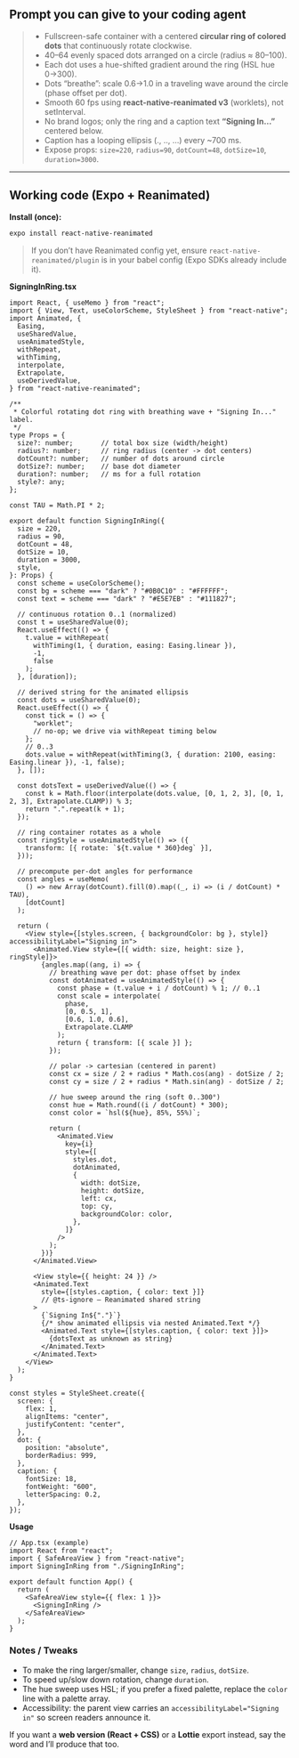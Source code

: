 
## Prompt you can give to your coding agent

> * Fullscreen-safe container with a centered **circular ring of colored dots** that continuously rotate clockwise.
> * 40–64 evenly spaced dots arranged on a circle (radius ≈ 80–100).
> * Each dot uses a hue-shifted gradient around the ring (HSL hue 0→300).
> * Dots “breathe”: scale 0.6→1.0 in a traveling wave around the circle (phase offset per dot).
> * Smooth 60 fps using **react-native-reanimated v3** (worklets), not setInterval.
> * No brand logos; only the ring and a caption text **“Signing In…”** centered below.
> * Caption has a looping ellipsis (., .., …) every \~700 ms.
> * Expose props: `size=220`, `radius=90`, `dotCount=48`, `dotSize=10`, `duration=3000`.

---

## Working code (Expo + Reanimated)

**Install (once):**

```bash
expo install react-native-reanimated
```

> If you don’t have Reanimated config yet, ensure `react-native-reanimated/plugin` is in your babel config (Expo SDKs already include it).

**SigningInRing.tsx**

```tsx
import React, { useMemo } from "react";
import { View, Text, useColorScheme, StyleSheet } from "react-native";
import Animated, {
  Easing,
  useSharedValue,
  useAnimatedStyle,
  withRepeat,
  withTiming,
  interpolate,
  Extrapolate,
  useDerivedValue,
} from "react-native-reanimated";

/**
 * Colorful rotating dot ring with breathing wave + "Signing In..." label.
 */
type Props = {
  size?: number;       // total box size (width/height)
  radius?: number;     // ring radius (center -> dot centers)
  dotCount?: number;   // number of dots around circle
  dotSize?: number;    // base dot diameter
  duration?: number;   // ms for a full rotation
  style?: any;
};

const TAU = Math.PI * 2;

export default function SigningInRing({
  size = 220,
  radius = 90,
  dotCount = 48,
  dotSize = 10,
  duration = 3000,
  style,
}: Props) {
  const scheme = useColorScheme();
  const bg = scheme === "dark" ? "#0B0C10" : "#FFFFFF";
  const text = scheme === "dark" ? "#E5E7EB" : "#111827";

  // continuous rotation 0..1 (normalized)
  const t = useSharedValue(0);
  React.useEffect(() => {
    t.value = withRepeat(
      withTiming(1, { duration, easing: Easing.linear }),
      -1,
      false
    );
  }, [duration]);

  // derived string for the animated ellipsis
  const dots = useSharedValue(0);
  React.useEffect(() => {
    const tick = () => {
      "worklet";
      // no-op; we drive via withRepeat timing below
    };
    // 0..3
    dots.value = withRepeat(withTiming(3, { duration: 2100, easing: Easing.linear }), -1, false);
  }, []);

  const dotsText = useDerivedValue(() => {
    const k = Math.floor(interpolate(dots.value, [0, 1, 2, 3], [0, 1, 2, 3], Extrapolate.CLAMP)) % 3;
    return ".".repeat(k + 1);
  });

  // ring container rotates as a whole
  const ringStyle = useAnimatedStyle(() => ({
    transform: [{ rotate: `${t.value * 360}deg` }],
  }));

  // precompute per-dot angles for performance
  const angles = useMemo(
    () => new Array(dotCount).fill(0).map((_, i) => (i / dotCount) * TAU),
    [dotCount]
  );

  return (
    <View style={[styles.screen, { backgroundColor: bg }, style]} accessibilityLabel="Signing in">
      <Animated.View style={[{ width: size, height: size }, ringStyle]}>
        {angles.map((ang, i) => {
          // breathing wave per dot: phase offset by index
          const dotAnimated = useAnimatedStyle(() => {
            const phase = (t.value + i / dotCount) % 1; // 0..1
            const scale = interpolate(
              phase,
              [0, 0.5, 1],
              [0.6, 1.0, 0.6],
              Extrapolate.CLAMP
            );
            return { transform: [{ scale }] };
          });

          // polar -> cartesian (centered in parent)
          const cx = size / 2 + radius * Math.cos(ang) - dotSize / 2;
          const cy = size / 2 + radius * Math.sin(ang) - dotSize / 2;

          // hue sweep around the ring (soft 0..300°)
          const hue = Math.round((i / dotCount) * 300);
          const color = `hsl(${hue}, 85%, 55%)`;

          return (
            <Animated.View
              key={i}
              style={[
                styles.dot,
                dotAnimated,
                {
                  width: dotSize,
                  height: dotSize,
                  left: cx,
                  top: cy,
                  backgroundColor: color,
                },
              ]}
            />
          );
        })}
      </Animated.View>

      <View style={{ height: 24 }} />
      <Animated.Text
        style={[styles.caption, { color: text }]}
        // @ts-ignore – Reanimated shared string
      >
        {`Signing In${"."}`}
        {/* show animated ellipsis via nested Animated.Text */}
        <Animated.Text style={[styles.caption, { color: text }]}>
          {dotsText as unknown as string}
        </Animated.Text>
      </Animated.Text>
    </View>
  );
}

const styles = StyleSheet.create({
  screen: {
    flex: 1,
    alignItems: "center",
    justifyContent: "center",
  },
  dot: {
    position: "absolute",
    borderRadius: 999,
  },
  caption: {
    fontSize: 18,
    fontWeight: "600",
    letterSpacing: 0.2,
  },
});
```

**Usage**

```tsx
// App.tsx (example)
import React from "react";
import { SafeAreaView } from "react-native";
import SigningInRing from "./SigningInRing";

export default function App() {
  return (
    <SafeAreaView style={{ flex: 1 }}>
      <SigningInRing />
    </SafeAreaView>
  );
}
```

### Notes / Tweaks

* To make the ring larger/smaller, change `size`, `radius`, `dotSize`.
* To speed up/slow down rotation, change `duration`.
* The hue sweep uses HSL; if you prefer a fixed palette, replace the `color` line with a palette array.
* Accessibility: the parent view carries an `accessibilityLabel="Signing in"` so screen readers announce it.

If you want a **web version (React + CSS)** or a **Lottie** export instead, say the word and I’ll produce that too.
